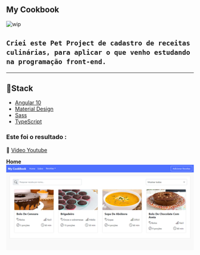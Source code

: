 ## **My Cookbook**

![wip](https://camo.githubusercontent.com/a646be419b04e4d0f790613e408d79f991476fab/68747470733a2f2f696d672e736869656c64732e696f2f62616467652f73746162696c6974792d776f726b5f696e5f70726f67726573732d6c69676874677265792e737667)

## `Criei este Pet Project de cadastro de receitas culinárias, para aplicar o que venho estudando na programação front-end.`

---

## 📌**Stack**

- [Angular 10](https://angular.io/)
- [Material Design](https://material.angular.io/)
- [Sass](https://sass-lang.com/)
- [TypeScript](https://www.typescriptlang.org/)

### Este foi o resultado :

🎥 [Vídeo Youtube](https://www.youtube.com/watch?v=3E-1YAEN120&t=1s)

**Home**
[![home](src/front-end/src/assets/home.png)](https://www.youtube.com/watch?v=3E-1YAEN120&t=1s)
